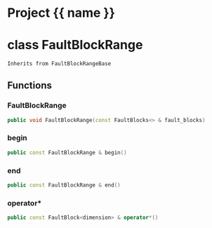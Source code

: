 <script setup>
import {useRoute} from 'vitepress'
const {path} = useRoute()
const tokens = path.split('/')
const words = tokens[2].split('-');
for (let i = 0; i < words.length; i++) {
    words[i] = words[i].charAt(0).toUpperCase() + words[i].slice(1);
    words[i] = words[i].replace('geode', 'Geode')
}
const name = words.join('-');
</script>
# Project {{ name }}

# class FaultBlockRange


```cpp
Inherits from FaultBlockRangeBase
```



## Functions

### FaultBlockRange

```cpp
public void FaultBlockRange(const FaultBlocks<> & fault_blocks)
```


### begin

```cpp
public const FaultBlockRange & begin()
```


### end

```cpp
public const FaultBlockRange & end()
```


### operator*

```cpp
public const FaultBlock<dimension> & operator*()
```




